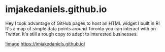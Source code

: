 # imjakedaniels.github.io
Hey I took advantage of GitHub pages to host an HTML widget I built in R!
It's a map of simple data points around Toronto you can interact with on Twitter.
It's still a rough copy to adapt to interested businesses.

[!image](https://rawcdn.githack.com/imjakedaniels/imjakedaniels.github.io/be1d6059166a2aadc20d155c496ae90ebfeb1f79/index.html)
https://imjakedaniels.github.io/
